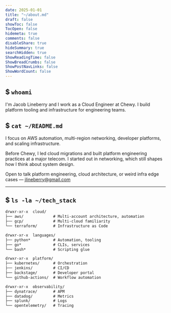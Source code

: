 ```yaml
---
date: 2025-01-01
title: "~/about.md"
draft: false
showToc: false
TocOpen: false
hidemeta: true
comments: false
disableShare: true
hideSummary: true
searchHidden: true
ShowReadingTime: false
ShowBreadCrumbs: false
ShowPostNavLinks: false
ShowWordCount: false
---
```


## $ `whoami`

I'm Jacob Lineberry and I work as a Cloud Engineer at Chewy. I build platform tooling and infrastructure for engineering teams.

## $ `cat ~/README.md`

I focus on AWS automation, multi-region networking, developer platforms, and scaling infrastructure.

Before Chewy, I led cloud migrations and built platform engineering practices at a major telecom. I started out in networking, which still shapes how I think about system design.

Open to talk platform engineering, cloud architecture, or weird infra edge cases — jlineberry@gmail.com

---

## $ `ls -la ~/tech_stack`

```markdown
drwxr-xr-x  cloud/
├── aws/             # Multi-account architecture, automation
├── gcp/             # Multi-cloud familiarity
└── terraform/       # Infrastructure as Code

drwxr-xr-x  languages/
├── python*          # Automation, tooling
├── go*              # CLIs, services
└── bash*            # Scripting glue

drwxr-xr-x  platform/
├── kubernetes/      # Orchestration
├── jenkins/         # CI/CD
├── backstage/       # Developer portal
└── github-actions/  # Workflow automation

drwxr-xr-x  observability/
├── dynatrace/       # APM
├── datadog/         # Metrics
├── splunk/          # Logs
└── opentelemetry/   # Tracing
